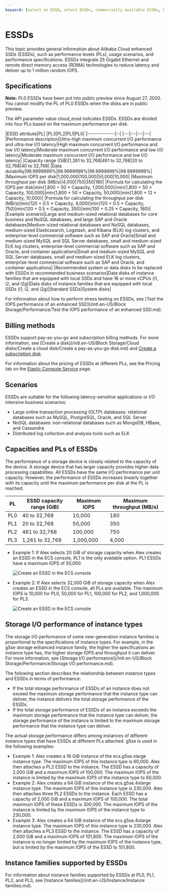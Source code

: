 ```yaml
---
keyword: [select an ESSD, select ESSDs, commercially available ESSDs, high-performance database disk]
---
```


# ESSDs

This topic provides general information about Alibaba Cloud enhanced SSDs \(ESSDs\), such as performance levels \(PLs\), usage scenarios, and performance specifications. ESSDs integrate 25 Gigabit Ethernet and remote direct memory access \(RDMA\) technologies to reduce latency and deliver up to 1 million random IOPS.

## Specifications

**Note:** PL0 ESSDs have been put into public preview since August 27, 2020. You cannot modify the PL of PL0 ESSDs when the disks are in public preview.

The API parameter value cloud\_essd indicates ESSDs. ESSDs are divided into four PLs based on the maximum performance per disk.

|ESSD attribute|PL|
|PL3|PL2|PL1|PL0|
|:-------------|:-|
|:--|:--|:--|:--|
|Performance description|Ultra-high maximum concurrent I/O performance and ultra-low I/O latency|High maximum concurrent I/O performance and low I/O latency|Moderate maximum concurrent I/O performance and low I/O latency|Moderate maximum concurrent I/O performance and low I/O latency|
|Capacity range \(GiB\)|1,261 to 32,768|461 to 32,768|20 to 32,768|40 to 32,768|
|Data durability|99.9999999%|99.9999999%|99.9999999%|99.9999999%|
|Maximum IOPS per disk|1,000,000|100,000|50,000|10,000|
|Maximum throughput per disk \(MB/s\)|4,000|750|350|180|
|Formula for calculating the IOPS per disk|min\{1,800 + 50 × Capacity, 1,000,000\}|min\{1,800 + 50 × Capacity, 100,000\}|min\{1,800 + 50 × Capacity, 50,000\}|min\{1,800 + 12 × Capacity, 10,000\}|
|Formula for calculating the throughput per disk \(MB/s\)|min\{120 + 0.5 × Capacity, 4,000\}|min\{120 + 0.5 × Capacity, 750\}|min\{120 + 0.5 × Capacity, 350\}|min\{100 + 0.25 × Capacity, 180\}|
|Example scenario|Large and medium-sized relational databases for core business and NoSQL databases, and large SAP and Oracle databases|Medium-sized relational databases and NoSQL databases, medium-sized Elasticsearch, Logstash, and Kibana \(ELK\) log clusters, and enterprise-level commercial software such as SAP and Oracle|Small and medium-sized MySQL and SQL Server databases, small and medium-sized ELK log clusters, enterprise-level commercial software such as SAP and Oracle, and container applications|Small and medium-sized MySQL and SQL Server databases, small and medium-sized ELK log clusters, enterprise-level commercial software such as SAP and Oracle, and container applications|
|Recommended system or data disks to be replaced with ESSDs in recommended business scenarios|Data disks of instance families that are equipped with local SSDs and have 16 or more vCPUs \(i1, i2, and i2g\)|Data disks of instance families that are equipped with local SSDs \(i1, i2, and i2g\)|Standard SSDs|System disks|

For information about how to perform stress testing on ESSDs, see [Test the IOPS performance of an enhanced SSD](/intl.en-US/Block Storage/Performance/Test the IOPS performance of an enhanced SSD.md).

## Billing methods

ESSDs support pay-as-you-go and subscription billing methods. For more information, see [Create a disk](/intl.en-US/Block Storage/Cloud disks/Create a cloud disk/Create a pay-as-you-go disk.md) and [Create a subscription disk]().

For information about the pricing of ESSDs at different PLs, see the Pricing tab on the [Elastic Compute Service](https://www.alibabacloud.com/product/ecs#pricing) page.

## Scenarios

ESSDs are suitable for the following latency-sensitive applications or I/O intensive business scenarios:

-   Large online transaction processing \(OLTP\) databases: relational databases such as MySQL, PostgreSQL, Oracle, and SQL Server
-   NoSQL databases: non-relational databases such as MongoDB, HBase, and Cassandra
-   Distributed log collection and analysis tools such as ELK

## Capacities and PLs of ESSDs

The performance of a storage device is closely related to the capacity of the device. A storage device that has larger capacity provides higher data processing capabilities. All ESSDs have the same I/O performance per unit capacity. However, the performance of ESSDs increases linearly together with its capacity until the maximum performance per disk at the PL is reached.

|PL|ESSD capacity range \(GiB\)|Maximum IOPS|Maximum throughput \(MB/s\)|
|--|---------------------------|------------|---------------------------|
|PL0|40 to 32,768|10,000|180|
|PL1|20 to 32,768|50,000|350|
|PL2|461 to 32,768|100,000|750|
|PL3|1,261 to 32,768|1,000,000|4,000|

-   Example 1: If Alex selects 20 GiB of storage capacity when Alex creates an ESSD in the ECS console, PL1 is the only available option. PL1 ESSDs have a maximum IOPS of 50,000.

    ![Create an ESSD in the ECS console](https://static-aliyun-doc.oss-cn-hangzhou.aliyuncs.com/assets/img/en-US/1672909951/p49959.png)

-   Example 2: If Alex selects 32,000 GiB of storage capacity when Alex creates an ESSD in the ECS console, all PLs are available. The maximum IOPS is 10,000 for PL0, 50,000 for PL1, 100,000 for PL2, and 1,000,000 for PL3.

    ![Create an ESSD in the ECS console](https://static-aliyun-doc.oss-cn-hangzhou.aliyuncs.com/assets/img/en-US/1672909951/p129355.png)


## Storage I/O performance of instance types

The storage I/O performance of some new-generation instance families is proportional to the specifications of instance types. For example, in the g5se storage enhanced instance family, the higher the specifications an instance type has, the higher storage IOPS and throughput it can deliver. For more information, see [Storage I/O performance](/intl.en-US/Block Storage/Performance/Storage I/O performance.md).

The following section describes the relationship between instance types and ESSDs in terms of performance:

-   If the total storage performance of ESSDs of an instance does not exceed the maximum storage performance that the instance type can deliver, the instance delivers the total storage performance of the ESSDs.
-   If the total storage performance of ESSDs of an instance exceeds the maximum storage performance that the instance type can deliver, the storage performance of the instance is limited to the maximum storage performance that the instance type can deliver.

The actual storage performance differs among instances of different instance types that have ESSDs at different PLs attached. g5se is used in the following examples:

-   Example 1: Alex creates a 16 GiB instance of the ecs.g5se.xlarge instance type. The maximum IOPS of this instance type is 60,000. Alex then attaches a PL2 ESSD to the instance. The ESSD has a capacity of 2,000 GiB and a maximum IOPS of 100,000. The maximum IOPS of the instance is limited by the maximum IOPS of the instance type to 60,000.
-   Example 2: Alex creates a 64 GiB instance of the ecs.g5se.4xlarge instance type. The maximum IOPS of this instance type is 230,000. Alex then attaches three PL2 ESSDs to the instance. Each ESSD has a capacity of 2,000 GiB and a maximum IOPS of 100,000. The total maximum IOPS of these ESSDs is 300,000. The maximum IOPS of the instance is limited by the maximum IOPS of the instance type to 230,000.
-   Example 3: Alex creates a 64 GiB instance of the ecs.g5se.4xlarge instance type. The maximum IOPS of this instance type is 230,000. Alex then attaches a PL3 ESSD to the instance. The ESSD has a capacity of 2,000 GiB and a maximum IOPS of 101,800. The maximum IOPS of the instance is no longer limited by the maximum IOPS of the instance type, but is limited by the maximum IOPS of the ESSD to 101,800.

## Instance families supported by ESSDs

For information about instance families supported by ESSDs at PL0, PL1, PL2, and PL3, see [Instance families](/intl.en-US/Instance/Instance families.md).

